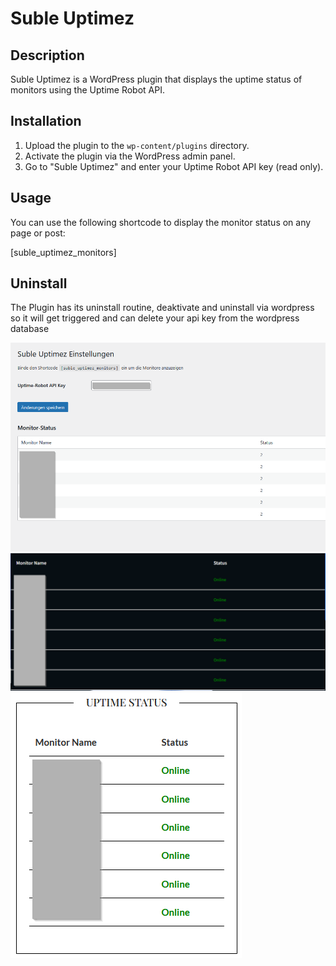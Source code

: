 # Suble Uptimez

## Description
Suble Uptimez is a WordPress plugin that displays the uptime status of monitors using the Uptime Robot API.

## Installation
1. Upload the plugin to the `wp-content/plugins` directory.
2. Activate the plugin via the WordPress admin panel.
3. Go to "Suble Uptimez" and enter your Uptime Robot API key (read only).

## Usage
You can use the following shortcode to display the monitor status on any page or post:

[suble_uptimez_monitors]

## Uninstall
The Plugin has its uninstall routine, deaktivate and uninstall via wordpress so it will get triggered and can delete your api key from the wordpress database

![Plugin-Bild](assets/screenshot-6.png)
![Plugin-Bild](assets/screenshot-7.png)
![Plugin-Bild](assets/screenshot-8.png)
